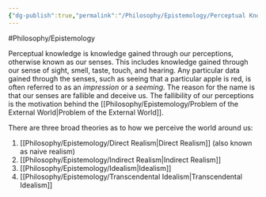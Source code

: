 ```yaml
---
{"dg-publish":true,"permalink":"/Philosophy/Epistemology/Perceptual Knowledge/","created":"2024-07-15T16:10:21.948-04:00","updated":"2024-11-11T00:42:01.510-05:00"}
---
```


#Philosophy/Epistemology 

Perceptual knowledge is knowledge gained through our perceptions, otherwise known as our senses. This includes knowledge gained through our sense of sight, smell, taste, touch, and hearing. Any particular data gained through the senses, such as seeing that a particular apple is red, is often referred to as an *impression* or a *seeming*. The reason for the name is that our senses are fallible and deceive us. The fallibility of our perceptions is the motivation behind the [[Philosophy/Epistemology/Problem of the External World\|Problem of the External World]].

There are three broad theories as to how we perceive the world around us:
1. [[Philosophy/Epistemology/Direct Realism\|Direct Realism]] (also known as naive realism)
2. [[Philosophy/Epistemology/Indirect Realism\|Indirect Realism]]
3. [[Philosophy/Epistemology/Idealism\|Idealism]]
4. [[Philosophy/Epistemology/Transcendental Idealism\|Transcendental Idealism]]
